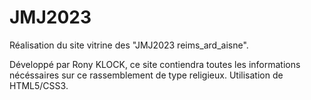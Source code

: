 # JMJ2023
Réalisation du site vitrine des "JMJ2023 reims_ard_aisne".

Développé par Rony KLOCK, ce site contiendra toutes les informations nécéssaires sur ce rassemblement de type religieux.
Utilisation de HTML5/CSS3. 
